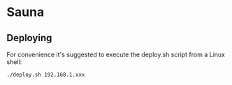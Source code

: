 # Sauna

## Deploying
For convenience it's suggested to execute the deploy.sh script from a Linux shell:

```
./deploy.sh 192.168.1.xxx
```